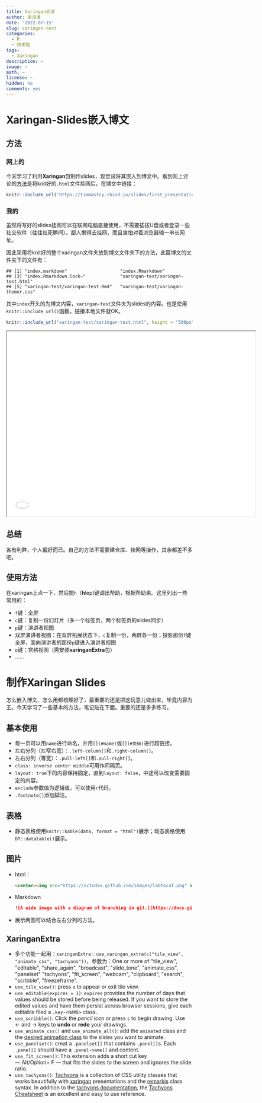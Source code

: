```yaml
---
title: Xaringan初试
author: 吴诗涛
date: '2022-07-15'
slug: xaringan-test
categories:
  - R
  - 技术贴
tags:
  - Xaringan
description: ~
image: ~
math: ~
license: ~
hidden: no
comments: yes
---
```


# Xaringan-Slides嵌入博文

## 方法

### 网上的

今天学习了利用**Xaringan**包制作slides，现尝试将其嵌入到博文中。看到网上讨论的[方法](https://community.rstudio.com/t/posting-xaringan-presentation-on-blogdown/8212)是将knit好的`.html`文件挂网后，在博文中链接：


```r
knitr::include_url('https://timmastny.rbind.io/slides/first_presentation#1')
```

### 我的

虽然将写好的slides挂网可以在联网电脑直接使用，不需要插拔U盘或者登录一些社交软件（往往社死瞬间）。鄙人懒得去挂网，而且害怕对着浏览器输一串长网址。

因此采用将knit好的整个xaringan文件夹放到博文文件夹下的方法，此篇博文的文件夹下的文件有：


```
## [1] "index.markdown"                    "index.Rmarkdown"                  
## [3] "index.Rmarkdown.lock~"             "xaringan-test/xaringan-test.html" 
## [5] "xaringan-test/xaringan-test.Rmd"   "xaringan-test/xaringan-themer.css"
```

其中`index`开头的为博文内容，`xaringan-test`文件夹为slides的内容。也是使用`knitr::include_url()`函数，链接本地文件就OK。


```r
knitr::include_url("xaringan-test/xaringan-test.html", height = "500px")
```

<iframe src="xaringan-test/xaringan-test.html" width="672" height="500px" data-external="1"></iframe>

## 总结

各有利弊，个人偏好而已。自己的方法不需要建仓库、挂网等操作，其余都差不多吧。

## 使用方法

在xaringan上点一下，然后摁`h`（**h**lep)键调出帮助，根据帮助来。这里列出一些常用的：

- `f`键：全屏
- `c`键：复制一份幻灯片（多一个标签页，两个标签页的slides同步）
- `p`键：演讲者视图
- 双屏演讲者视图：在双屏拓展状态下，`c`复制一份，两屏各一份；投影那份`f`键全屏，面向演讲者的那份`p`键进入演讲者视图
- `o`键：宫格视图（需安装**xaringanExtra**包）
- ……

# 制作Xaringan Slides

怎么嵌入博文、怎么用都梳理好了，最重要的还是把这玩意儿做出来，毕竟内容为王。今天学习了一些基本的方法，笔记贴在下面。重要的还是多多练习。

## 基本使用

- 每一页可以用`name`进行命名，并用`[](#name)`或`[](#页码)`进行超链接。
- 左右分列（左窄右宽）：`.left-column[]`和`.right-column[]`。
- 左右分列（等宽）：`.pull-left[]`和`.pull-right[]`。
- `class: inverse center middle`可用作间隔页。
- `layout: true`下的内容保持固定，直到`layout: false`，中途可以改变需要固定的内容。
- `exclude`参数值为逻辑值，可以使用`r`代码。
- `.footnote[]`添加脚注。

## 表格

- 静态表格使用`knitr::kable(data, format = "html")`展示；动态表格使用`DT::datatable()`展示。

## 图片

- html：
  ```html
  <center><img src="https://octodex.github.com/images/labtocat.png" alt="GithHub Octocat" height="400px" /></center>
  ```
- Markdown
  ```markdown
  ![A wide image with a diagram of branching in git.](https://docs.github.com/assets/images/help/repository/branching.png)
  ```
- 展示两图可以结合左右分列的方法。

## XaringanExtra

- 多个功能一起用：`xaringanExtra::use_xaringan_extra(c("tile_view", "animate_css", "tachyons"))`，参数为：One or more of "tile_view", "editable", "share_again", "broadcast", "slide_tone", "animate_css", "panelset" "tachyons", "fit_screen", "webcam", "clipboard", "search", "scribble", "freezeframe".
- `use_tile_view()`: press `o` to appear or exit tile view.
- `use_editable(expires = 1)`: `expires` provides the number of days that values should be stored before being released. If you want to store the edited values and have them persist across browser sessions, give each editable filed a `.key-<NAME>` class.
- `use_scribble()`: Click the *pencil* icon or press `s` to begin drawing. Use ← and → keys to **undo** or **redo** your drawings.
- `use_animate_css()` and `use_animate_all()`: add the `animated` class and the [desired animation class](https://animate.style/) to the slides you want to animate.
- `use_panelset()`: creat a `.panelset[]` that contains `.panel[]`s. Each `.panel[]` should have a `.panel-name[]` and content.
- `use_fit_screen()`: This extension adds a short cut key — Alt/Option+ F — that fits the slides to the screen and ignores the slide ratio.
- `use_tachyons()`: [Tachyons](http://tachyons.io/) is a collection of CSS utility classes that works beautifully with [xaringan](https://slides.yihui.org/xaringan) presentations and the [remarkjs](https://remarkjs.com/) class syntax. In addition to the [tachyons documentation](http://tachyons.io/), the [Tachyons Cheatsheet](https://roperzh.github.io/tachyons-cheatsheet/) is an excellent and easy to use reference.
